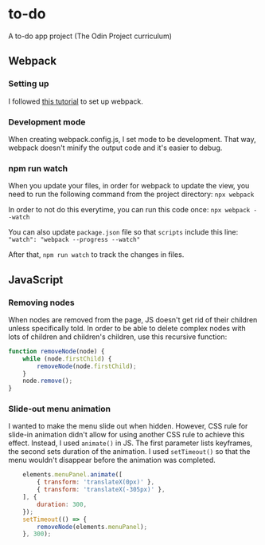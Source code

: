 # to-do
A to-do app project (The Odin Project curriculum)

## Webpack
### Setting up
I followed [this tutorial](https://webpack.js.org/guides/getting-started/) to set up webpack.

### Development mode
When creating webpack.config.js, I set mode to be development. That way, webpack doesn't minify the output code and it's easier to debug.

### npm run watch
When you update your files, in order for webpack to update the view, you need to run the following command from the project directory:
`npx webpack`

In order to not do this everytime, you can run this code once:
`npx webpack --watch`

You can also update `package.json` file so that `scripts` include this line:
`"watch": "webpack --progress --watch"`

After that, `npm run watch` to track the changes in files.

## JavaScript
### Removing nodes
When nodes are removed from the page, JS doesn't get rid of their children unless specifically told. In order to be able to delete complex nodes with lots of children and children's children, use this recursive function:
```javascript
function removeNode(node) {
    while (node.firstChild) {
        removeNode(node.firstChild);
    }
    node.remove();
}
```
### Slide-out menu animation
I wanted to make the menu slide out when hidden. However, CSS rule for slide-in animation didn't allow for using another CSS rule to achieve this effect. Instead, I used `animate()` in JS. The first parameter lists keyframes, the second sets duration of the animation. I used `setTimeout()` so that the menu wouldn't disappear before the animation was completed.
```javascript
    elements.menuPanel.animate([
        { transform: 'translateX(0px)' },
        { transform: 'translateX(-305px)' },
    ], {
        duration: 300,
    });
    setTimeout(() => {
        removeNode(elements.menuPanel);
    }, 300);
```